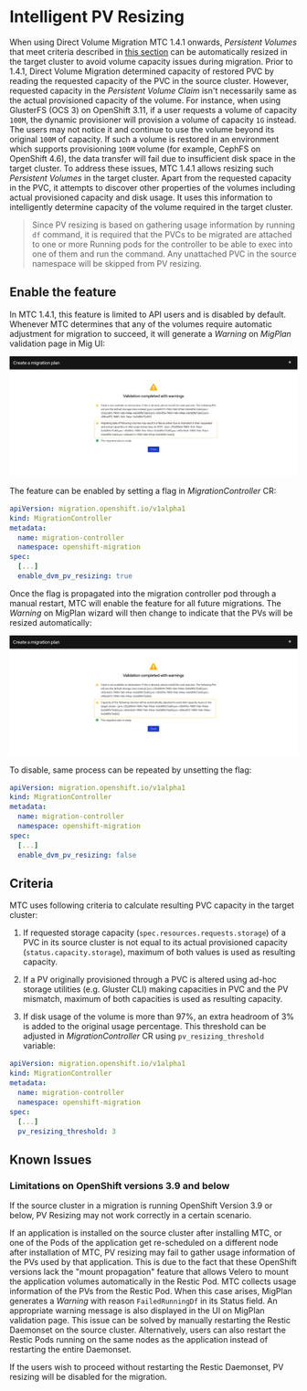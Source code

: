 # Intelligent PV Resizing

When using Direct Volume Migration MTC 1.4.1 onwards, _Persistent Volumes_ that meet criteria described in [this section](#criteria) can be automatically resized in the target cluster to avoid volume capacity issues during migration.  Prior to 1.4.1, Direct Volume Migration determined capacity of restored PVC by reading the requested capacity of the PVC in the source cluster. However, requested capacity in the _Persistent Volume Claim_ isn't necessarily same as the actual provisioned capacity of the volume. For instance, when using GlusterFS (OCS 3) on OpenShift 3.11, if a user requests a volume of capacity `100M`, the dynamic provisioner will provision a volume of capacity `1G` instead. The users may not notice it and continue to use the volume beyond its original `100M` of capacity. If such a volume is restored in an environment which supports provisioning `100M` volume (for example, CephFS on OpenShift 4.6), the data transfer will fail due to insufficient disk space in the target cluster. To address these issues, MTC 1.4.1 allows resizing such _Persistent Volumes_ in the target cluster. Apart from the requested capacity in the PVC, it attempts to discover other properties of the volumes including actual provisioned capacity and disk usage. It uses this information to intelligently determine capacity of the volume required in the target cluster.

> Since PV resizing is based on gathering usage information by running `df` command, it is required that the PVCs to be migrated are attached to one or more Running pods for the controller to be able to exec into one of them and run the command. Any unattached PVC in the source namespace will be skipped from PV resizing.

## Enable the feature

In MTC 1.4.1, this feature is limited to API users and is disabled by default. Whenever MTC determines that any of the volumes require automatic adjustment for migration to succeed, it will generate a _Warning_ on _MigPlan_ validation page in Mig UI:

![pv-resize-warning](./screenshots/pv-resize/warning.png)

The feature can be enabled by setting a flag in _MigrationController_ CR:

```yml
apiVersion: migration.openshift.io/v1alpha1
kind: MigrationController
metadata:
  name: migration-controller
  namespace: openshift-migration
spec:
  [...]
  enable_dvm_pv_resizing: true
```

Once the flag is propagated into the migration controller pod through a manual restart, MTC will enable the feature for all future migrations. The _Warning_ on MigPlan wizard will then change to indicate that the PVs will be resized automatically:

![pv-resize-warning](./screenshots/pv-resize/warning-enabled.png)

To disable, same process can be repeated by unsetting the flag:

```yml
apiVersion: migration.openshift.io/v1alpha1
kind: MigrationController
metadata:
  name: migration-controller
  namespace: openshift-migration
spec:
  [...]
  enable_dvm_pv_resizing: false
```

## Criteria

MTC uses following criteria to calculate resulting PVC capacity in the target cluster:

1. If requested storage capacity (`spec.resources.requests.storage`) of a PVC in its source cluster is not equal to its actual provisioned capacity (`status.capacity.storage`), maximum of both values is used as resulting capacity.

2. If a PV originally provisioned through a PVC is altered using ad-hoc storage utilities (e.g. Gluster CLI) making capacities in PVC and the PV mismatch, maximum of both capacities is used as resulting capacity.  

3. If disk usage of the volume is more than 97%, an extra headroom of 3% is added to the original usage percentage. This threshold can be adjusted in _MigrationController_ CR using `pv_resizing_threshold` variable:

```yaml
apiVersion: migration.openshift.io/v1alpha1
kind: MigrationController
metadata:
  name: migration-controller
  namespace: openshift-migration
spec:
  [...]
  pv_resizing_threshold: 3
```

## Known Issues

### Limitations on OpenShift versions 3.9 and below

If the source cluster in a migration is running OpenShift Version 3.9 or below, PV Resizing may not work correctly in a certain scenario. 

If an application is installed on the source cluster after installing MTC, or one of the Pods of the application get re-scheduled on a different node after installation of MTC, PV resizing may fail to gather usage information of the PVs used by that application. This is due to the fact that these OpenShift versions lack the "mount propagation" feature that allows Velero to mount the application volumes automatically in the Restic Pod. MTC collects usage information of the PVs from the Restic Pod. When this case arises, MigPlan generates a _Warning_ with reason `FailedRunningDf` in its Status field. An appropriate warning message is also displayed in the UI on MigPlan validation page. This issue can be solved by manually restarting the Restic Daemonset on the source cluster. Alternatively, users can also restart the Restic Pods running on the same nodes as the application instead of restarting the entire Daemonset.

If the users wish to proceed without restarting the Restic Daemonset, PV resizing will be disabled for the migration.
